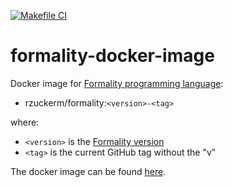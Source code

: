 [![Makefile CI](https://github.com/rzuckerm/formality-docker-image/actions/workflows/makefile.yml/badge.svg)](https://github.com/rzuckerm/formality-docker-image/actions/workflows/makefile.yml)

# formality-docker-image

Docker image for [Formality programming language](https://github.com/moonad/Formality-tmp):

- rzuckerm/formality:`<version>-<tag>`

where:

- `<version>` is the [Formality version](FORMALITY_VERSION)
- `<tag>` is the current GitHub tag without the "v"

The docker image can be found [here](https://hub.docker.com/r/rzuckerm/formality).
